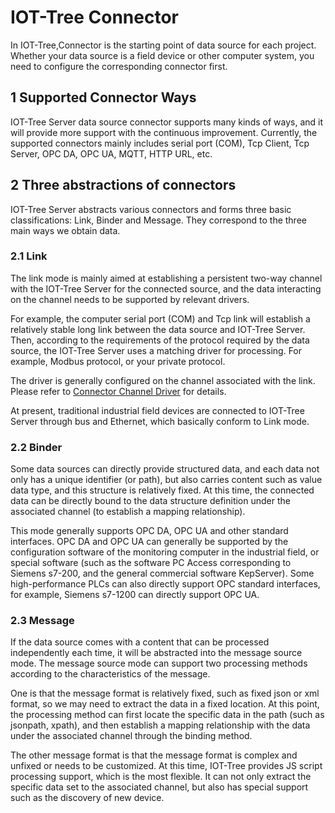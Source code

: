 IOT-Tree Connector
==



In IOT-Tree,Connector is the starting point of data source for each project. Whether your data source is a field device or other computer system, you need to configure the corresponding connector first.


## 1 Supported Connector Ways



IOT-Tree Server data source connector supports many kinds of ways, and it will provide more support with the continuous improvement. Currently, the supported connectors mainly includes serial port (COM), Tcp Client, Tcp Server, OPC DA, OPC UA, MQTT, HTTP URL, etc.


## 2 Three abstractions of connectors



IOT-Tree Server abstracts various connectors and forms three basic classifications: Link, Binder and Message. They correspond to the three main ways we obtain data.


### 2.1 Link



The link mode is mainly aimed at establishing a persistent two-way channel with the IOT-Tree Server for the connected source, and the data interacting on the channel needs to be supported by relevant drivers.

For example, the computer serial port (COM) and Tcp link will establish a relatively stable long link between the data source and IOT-Tree Server. Then, according to the requirements of the protocol required by the data source, the IOT-Tree Server uses a matching driver for processing. For example, Modbus protocol, or your private protocol.

The driver is generally configured on the channel associated with the link. Please refer to [Connector Channel Driver][conn_ch_drv] for details.

At present, traditional industrial field devices are connected to IOT-Tree Server through bus and Ethernet, which basically conform to Link mode.


### 2.2 Binder



Some data sources can directly provide structured data, and each data not only has a unique identifier (or path), but also carries content such as value data type, and this structure is relatively fixed. At this time, the connected data can be directly bound to the data structure definition under the associated channel (to establish a mapping relationship).

This mode generally supports OPC DA, OPC UA and other standard interfaces. OPC DA and OPC UA can generally be supported by the configuration software of the monitoring computer in the industrial field, or special software (such as the software PC Access corresponding to Siemens s7-200, and the general commercial software KepServer). Some high-performance PLCs can also directly support OPC standard interfaces, for example, Siemens s7-1200 can directly support OPC UA.


### 2.3 Message



If the data source comes with a content that can be processed independently each time, it will be abstracted into the message source mode. The message source mode can support two processing methods according to the characteristics of the message.

One is that the message format is relatively fixed, such as fixed json or xml format, so we may need to extract the data in a fixed location. At this point, the processing method can first locate the specific data in the path (such as jsonpath, xpath), and then establish a mapping relationship with the data under the associated channel through the binding method.

The other message format is that the message format is complex and unfixed or needs to be customized. At this time, IOT-Tree provides JS script processing support, which is the most flexible. It can not only extract the specific data set to the associated channel, but also has special support such as the discovery of new device.


[conn_ch_drv]: ./quick_know_ch_conn_drv.md
